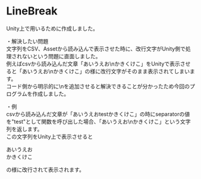 # LineBreak

Unity上で用いるために作成しました。

・解決したい問題  
文字列をCSV、Assetから読み込んで表示させた時に、改行文字がUnity側で処理されないという問題に直面しました。  
例えばcsvから読み込んだ文章「あいうえお\nかきくけこ」をUnityで表示させると「あいうえお\nかきくけこ」の様に改行文字がそのまま表示されてしまいます。  
コード側から明示的に\nを追加させると解決できることが分かったため今回のプログラムを作成しました。  


・例  
csvから読み込んだ文章が「あいうえおtestかきくけこ」の時にseparatorの値を"test"として関数を呼び出した場合、「あいうえお\nかきくけこ」という文字列を返します。  
この文字列をUnity上で表示させると  


あいうえお  
かきくけこ  

の様に改行されて表示されます。
